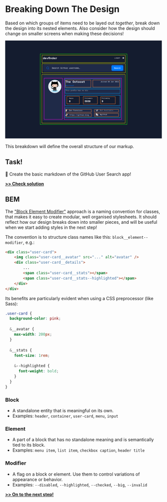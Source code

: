 # Breaking Down The Design

Based on which groups of items need to be layed out *together*, break down the design into its nested elements. Also consider how the design should change on smaller screens when making these decisions!

![image](/assets/breaking_down_the_design.png)

This breakdown will define the overall structure of our markup.


## Task!
💪 Create the basic markdown of the GitHub User Search app!

**[>> Check solution](/lessons/1-breaking-down-the-design__solution.md)**


## BEM
The ["Block Element Modifier"](https://getbem.com/) approach is a naming convention for classes, that makes it easy to create modular, well organised stylesheets. It should reflect how our design breaks down into smaller pieces, and will be useful when we start adding styles in the next step!

The convention is to structure class names like this: `block__element--modifier`, e.g.:

```html
<div class="user-card">
    <img class="user-card__avatar" src="..." alt="avatar" />
    <div class="user-card__details">
        ...
        <span class="user-card__stats"></span>
        <span class="user-card__stats--highlighted"></span>
    </div>
</div>
```

Its benefits are particularly evident when using a CSS preprocessor (like Sass):

```scss
.user-card {
  background-color: pink;

  &__avatar {
    max-width: 200px;
  }

  &__stats {
    font-size: 1rem;

    &--highlighted {
      font-weight: bold;
    }
  }
}
```

### Block
- A standalone entity that is meaningful on its own.
- Examples: `header`, `container`, `user-card`, `menu`, `input`

### Element
- A part of a block that has no standalone meaning and is semantically tied to its block.
- Examples: `menu item`, `list item`, `checkbox caption`, `header title`

### Modifier
- A flag on a block or element. Use them to control variations of appearance or behavior.
- Examples: `--disabled`, `--highlighted`, `--checked`, `--big`, `--invalid`


**[>> On to the next step!](/lessons/2-display-modes.md)**